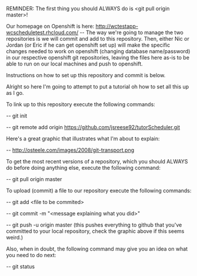 REMINDER: The first thing you should ALWAYS do is \<git pull origin master\>!

Our homepage on Openshift is here: http://wctestapp-wcscheduletest.rhcloud.com/
--  The way we're going to manage the two repositories is we will commit and
    add to this repository. Then, either Nic or Jordan (or Eric if he can get
    openshift set up) will make the specific changes needed to work on 
    openshift (changing database name/password) in our respective openshift git
    repositories, leaving the files here as-is to be able to run on our local
    machines and push to openshift.  

Instructions on how to set up this repository and commit is below.

Alright so here I'm going to attempt to put a tutorial oh how to set all this
  up as I go.

To link up to this repository execute the following commands:

  -- git init 

  -- git remote add origin https://github.com/jsreese92/tutorScheduler.git

Here's a great graphic that illustrates what I'm about to explain:

  -- http://osteele.com/images/2008/git-transport.png

To get the most recent versions of a repository, which you should ALWAYS do 
  before doing anything else, execute the following command:

  -- git pull origin master

To upload (commit) a file to our repository execute the following commands:

  -- git add \<file to be commited\>

  -- git commit -m "\<message explaining what you did\>"

  -- git push -u origin master
    (this pushes everything to github that you've committed to your local
      repository, check the graphic above if this seems weird.)

Also, when in doubt, the following command may give you an idea on what you
  need to do next:
  
  -- git status
